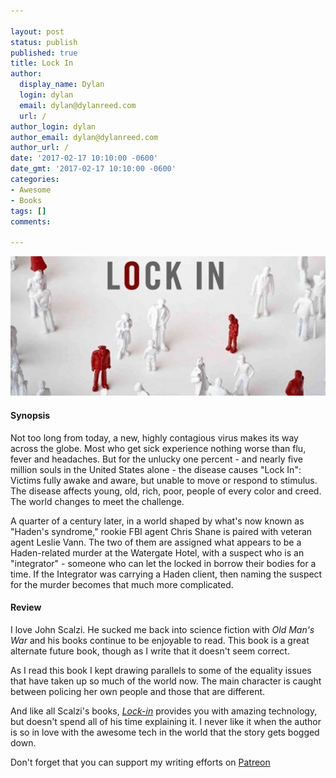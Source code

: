 ```yaml
---

layout: post
status: publish
published: true
title: Lock In
author:
  display_name: Dylan
  login: dylan
  email: dylan@dylanreed.com
  url: /
author_login: dylan
author_email: dylan@dylanreed.com
author_url: /
date: '2017-02-17 10:10:00 -0600'
date_gmt: '2017-02-17 10:10:00 -0600'
categories:
- Awesome
- Books
tags: []
comments:

---
```

<a href="https://www.amazon.com/gp/product/076538132X/ref=as_li_tl?ie=UTF8&tag=dylanreed06-20">![Lock In Cover](https://raw.githubusercontent.com/dylanreed/dylan.blog/gh-pages/images/book-review/lock-in.jpg)</a>

<h4>Synopsis</h4>

Not too long from today, a new, highly contagious virus makes its way across the globe. Most who get sick experience nothing worse than flu, fever and headaches. But for the unlucky one percent - and nearly five million souls in the United States alone - the disease causes "Lock In": Victims fully awake and aware, but unable to move or respond to stimulus. The disease affects young, old, rich, poor, people of every color and creed. The world changes to meet the challenge.

A quarter of a century later, in a world shaped by what's now known as "Haden's syndrome," rookie FBI agent Chris Shane is paired with veteran agent Leslie Vann. The two of them are assigned what appears to be a Haden-related murder at the Watergate Hotel, with a suspect who is an "integrator" - someone who can let the locked in borrow their bodies for a time. If the Integrator was carrying a Haden client, then naming the suspect for the murder becomes that much more complicated.

<h4>Review</h4>

I love John Scalzi. He sucked me back into science fiction with *Old Man's War* and his books continue to be enjoyable to read. This book is a great alternate future book, though as I write that it doesn't seem correct. 

As I read this book I kept drawing parallels to some of the equality issues that have taken up so much of the world now. The main character is caught between policing her own people and those that are different. 

And like all Scalzi's books, *[Lock-in](https://www.amazon.com/gp/product/076538132X/ref=as_li_tl?ie=UTF8&tag=dylanreed06-20)* provides you with amazing technology, but doesn't spend all of his time explaining it. I never like it when the author is so in love with the awesome tech in the world that the story gets bogged down.

Don't forget that you can support my writing efforts on [Patreon](https://www.patreon.com/dylanreed)